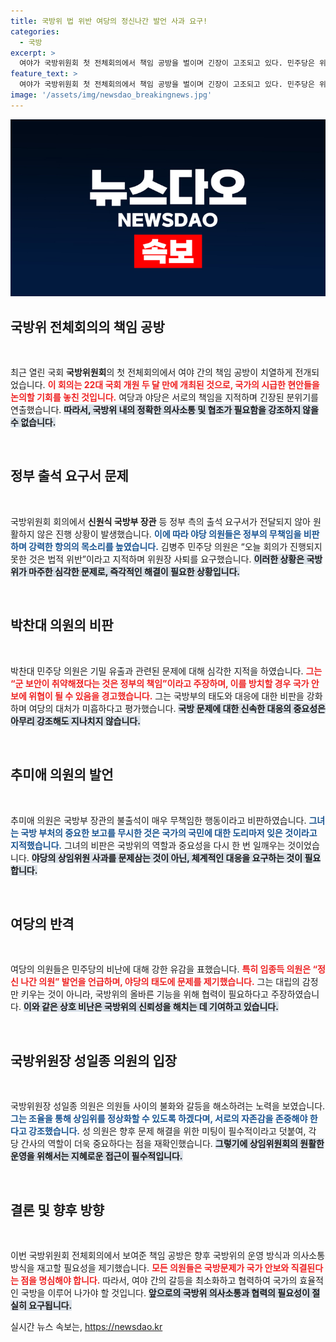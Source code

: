 ```yaml
---
title: 국방위 법 위반 여당의 정신나간 발언 사과 요구!
categories:
  - 국방
excerpt: >
  여야가 국방위원회 첫 전체회의에서 책임 공방을 벌이며 긴장이 고조되고 있다. 민주당은 위원장 사퇴를 요구하고, 국민의힘은 김병주 의원의 발언으로 반격하는 등 갈등이 심화되고 있다. 국방 현안보다 정쟁이 우선시되는 모습에 우려가 커지고 있다.
feature_text: >
  여야가 국방위원회 첫 전체회의에서 책임 공방을 벌이며 긴장이 고조되고 있다. 민주당은 위원장 사퇴를 요구하고, 국민의힘은 김병주 의원의 발언으로 반격하는 등 갈등이 심화되고 있다. 국방 현안보다 정쟁이 우선시되는 모습에 우려가 커지고 있다.
image: '/assets/img/newsdao_breakingnews.jpg'
---
```


<p><img src="/assets/img/newsdao_breakingnews.jpg" alt="implanttips 속보" /></p>

<h2 data-ke-size="size26">국방위 전체회의의 책임 공방</h2>

<p data-ke-size="size16">&nbsp;</p>

<p>최근 열린 국회 <strong>국방위원회</strong>의 첫 전체회의에서 여야 간의 책임 공방이 치열하게 전개되었습니다. <b><span style="color: #ee2323;">이 회의는 22대 국회 개원 두 달 만에 개최된 것으로, 국가의 시급한 현안들을 논의할 기회를 놓친 것입니다.</span></b> 여당과 야당은 서로의 책임을 지적하며 긴장된 분위기를 연출했습니다. <b><span style="background-color: #21538527;">따라서, 국방위 내의 정확한 의사소통 및 협조가 필요함을 강조하지 않을 수 없습니다.</span></b></p>

<p data-ke-size="size16">&nbsp;</p>

<h2 data-ke-size="size26">정부 출석 요구서 문제</h2>

<p data-ke-size="size16">&nbsp;</p>

<p>국방위원회 회의에서 <strong>신원식 국방부 장관</strong> 등 정부 측의 출석 요구서가 전달되지 않아 원활하지 않은 진행 상황이 발생했습니다. <b><span style="color: #1a5490;">이에 따라 야당 의원들은 정부의 무책임을 비판하며 강력한 항의의 목소리를 높였습니다.</span></b> 김병주 민주당 의원은 “오늘 회의가 진행되지 못한 것은 법적 위반”이라고 지적하며 위원장 사퇴를 요구했습니다. <b><span style="background-color: #21538527;">이러한 상황은 국방위가 마주한 심각한 문제로, 즉각적인 해결이 필요한 상황입니다.</span></b></p>

<p data-ke-size="size16">&nbsp;</p>

<h2 data-ke-size="size26">박찬대 의원의 비판</h2>

<p data-ke-size="size16">&nbsp;</p>

<p>박찬대 민주당 의원은 기밀 유출과 관련된 문제에 대해 심각한 지적을 하였습니다. <b><span style="color: #ee2323;">그는 “군 보안이 취약해졌다는 것은 정부의 책임”이라고 주장하며, 이를 방치할 경우 국가 안보에 위협이 될 수 있음을 경고했습니다.</span></b> 그는 국방부의 태도와 대응에 대한 비판을 강화하며 여당의 대처가 미흡하다고 평가했습니다. <b><span style="background-color: #21538527;">국방 문제에 대한 신속한 대응의 중요성은 아무리 강조해도 지나치지 않습니다.</span></b></p>

<p data-ke-size="size16">&nbsp;</p>

<h2 data-ke-size="size26">추미애 의원의 발언</h2>

<p data-ke-size="size16">&nbsp;</p>

<p>추미애 의원은 국방부 장관의 불출석이 매우 무책임한 행동이라고 비판하였습니다. <b><span style="color: #1a5490;">그녀는 국방 부처의 중요한 보고를 무시한 것은 국가의 국민에 대한 도리마저 잊은 것이라고 지적했습니다.</span></b> 그녀의 비판은 국방위의 역할과 중요성을 다시 한 번 일깨우는 것이었습니다. <b><span style="background-color: #21538527;">야당의 상임위원 사과를 문제삼는 것이 아닌, 체계적인 대응을 요구하는 것이 필요합니다.</span></b></p>

<p data-ke-size="size16">&nbsp;</p>

<h2 data-ke-size="size26">여당의 반격</h2>

<p data-ke-size="size16">&nbsp;</p>

<p>여당의 의원들은 민주당의 비난에 대해 강한 유감을 표했습니다. <b><span style="color: #ee2323;">특히 임종득 의원은 “정신 나간 의원” 발언을 언급하며, 야당의 태도에 문제를 제기했습니다.</span></b> 그는 대립의 감정만 키우는 것이 아니라, 국방위의 올바른 기능을 위해 협력이 필요하다고 주장하였습니다. <b><span style="background-color: #21538527;">이와 같은 상호 비난은 국방위의 신뢰성을 해치는 데 기여하고 있습니다.</span></b></p>

<p data-ke-size="size16">&nbsp;</p>

<h2 data-ke-size="size26">국방위원장 성일종 의원의 입장</h2>

<p data-ke-size="size16">&nbsp;</p>

<p>국방위원장 성일종 의원은 의원들 사이의 불화와 갈등을 해소하려는 노력을 보였습니다. <b><span style="color: #1a5490;">그는 조율을 통해 상임위를 정상화할 수 있도록 하겠다며, 서로의 자존감을 존중해야 한다고 강조했습니다.</span></b> 성 의원은 향후 문제 해결을 위한 미팅이 필수적이라고 덧붙여, 각 당 간사의 역할이 더욱 중요하다는 점을 재확인했습니다. <b><span style="background-color: #21538527;">그렇기에 상임위원회의 원활한 운영을 위해서는 지혜로운 접근이 필수적입니다.</span></b></p>

<p data-ke-size="size16">&nbsp;</p>

<h2 data-ke-size="size26">결론 및 향후 방향</h2>

<p data-ke-size="size16">&nbsp;</p>

<p>이번 국방위원회 전체회의에서 보여준 책임 공방은 향후 국방위의 운영 방식과 의사소통 방식을 재고할 필요성을 제기했습니다. <b><span style="color: #ee2323;">모든 의원들은 국방문제가 국가 안보와 직결된다는 점을 명심해야 합니다.</span></b> 따라서, 여야 간의 갈등을 최소화하고 협력하여 국가의 효율적인 국방을 이루어 나가야 할 것입니다. <b><span style="background-color: #21538527;">앞으로의 국방위 의사소통과 협력의 필요성이 절실히 요구됩니다.</span></b></p>
실시간 뉴스 속보는, <a href="https://newsdao.kr" rel="dofollow">https://newsdao.kr</a>


